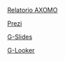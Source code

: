 <a href="https://www.example.com">Relatorio AXOMO</a>

<a href="https://www.example.com">Prezi</a>

<a href="https://www.example.com">G-Slides</a>

<a href="https://www.example.com">G-Looker</a>
